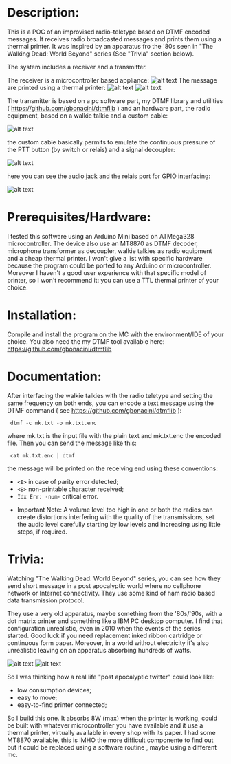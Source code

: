 Description:
============

This is a POC of an improvised radio-teletype based on DTMF encoded messages. It receives radio broadcasted messages and prints them using a thermal printer. It was inspired by an apparatus fro the '80s seen in "The Walking Dead: World Beyond" series (See "Trivia" section below).

The system includes a receiver and a transmitter.

The receiver is a microcontroller based appliance:
![alt text](screenshoots/receiver.jpg "Receiver")
The message are printed using a thermal printer:
![alt text](screenshoots/msg_detail.jpg "Message")
![alt text](screenshoots/msg_detail_2.jpg "Message detail")

The transmitter is based on a pc software part, my DTMF library and utilities ( https://github.com/gbonacini/dtmflib ) and an hardware part, the radio equipment, based on a walkie talkie and a custom cable:

![alt text](screenshoots/transmitter_set.jpg "Transmitter")

the custom cable basically permits to emulate the continuous pressure of the PTT button (by switch or relais) and a signal decoupler:

![alt text](screenshoots/transmitter_details.jpg "Transmitter Details")

here you can see the audio jack and the relais port for GPIO interfacing:

![alt text](screenshoots/rele_port.jpg "Cable details")


Prerequisites/Hardware:
=======================

I tested this software using an Arduino Mini based on ATMega328 microcontroller. The device also use an MT8870 as DTMF decoder,  microphone transformer as decoupler, walkie talkies as radio equipment and a cheap thermal printer.
I won't give a list with specific hardware because the program could be ported to any Arduino or microcontroller. Moreover I haven't a good user experience with that specific model of printer, so I won't recommend it:  you can use a TTL thermal printer of your choice.


Installation:
=============

Compile and install the program on the MC with the environment/IDE of your choice.
You also need the my DTMF tool available here: https://github.com/gbonacini/dtmflib

Documentation:
==============

After interfacing the walkie talkies with the radio teletype and setting the same frequency on both ends, you can encode a text message using the DTMF command ( see https://github.com/gbonacini/dtmflib ):
```
 dtmf -c mk.txt -o mk.txt.enc
```

where  mk.txt is the input file with the plain text and mk.txt.enc the encoded file.
Then you can send the message like this:
```
 cat mk.txt.enc | dtmf
```

the message will be printed on the receiving end using these conventions:

- ```<E>```  in case of parity error detected;
- ```<B>```  non-printable character received;
- ```Idx Err: -num-```  critical error.

* Important Note: A volume level too high in one or both the radios can create distortions interfering with the quality of the transmissions, set the audio level carefully starting by low levels and increasing using little steps, if required.


Trivia:
=======

Watching "The Walking Dead: World Beyond" series, you can see how they send short message in a post apocalyptic world where no cellphone network or Internet connectivity. They use some kind of ham radio based data transmission protocol. 

They use a very old apparatus, maybe something from the '80s/'90s,  with a dot matrix printer and something like a IBM PC desktop computer.
I find that configuration unrealistic, even in 2010 when the events of the series started. Good luck if you need replacement inked ribbon cartridge or continuous form paper. Moreover, in a world without electricity it's also unrealistic leaving on an apparatus absorbing hundreds of watts.

![alt text](screenshoots/message.png "Message")
![alt text](screenshoots/apparatus.png "Apparatus")

So I was thinking how a real life "post apocalyptic twitter" could look like: 
- low consumption devices;
- easy to move;
- easy-to-find printer connected;

So I build this one. It absorbs 8W (max) when the printer is working, could be built with whatever microcontroller you have available and it use a thermal printer, virtually available in every shop with its paper. I had some MT8870 available, this is IMHO the more difficult componente to find out but it could be replaced using a software routine , maybe using a different mc.
